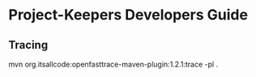 # Project-Keepers Developers Guide

## Tracing

mvn org.itsallcode:openfasttrace-maven-plugin:1.2.1:trace -pl .